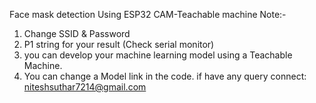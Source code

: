 
Face mask detection Using ESP32 CAM-Teachable machine
Note:-
1. Change SSID & Password
2. P1 string for your result (Check serial monitor)
3. you can develop your machine learning model using a Teachable Machine.
4. You can change a Model link in the code.
if have any query connect: niteshsuthar7214@gmail.com
